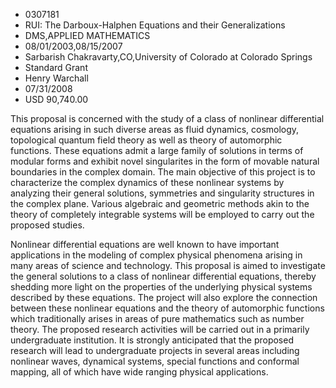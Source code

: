 
* 0307181
* RUI: The Darboux-Halphen Equations and their Generalizations
* DMS,APPLIED MATHEMATICS
* 08/01/2003,08/15/2007
* Sarbarish Chakravarty,CO,University of Colorado at Colorado Springs
* Standard Grant
* Henry Warchall
* 07/31/2008
* USD 90,740.00

This proposal is concerned with the study of a class of nonlinear differential
equations arising in such diverse areas as fluid dynamics, cosmology,
topological quantum field theory as well as theory of automorphic functions.
These equations admit a large family of solutions in terms of modular forms and
exhibit novel singularites in the form of movable natural boundaries in the
complex domain. The main objective of this project is to characterize the
complex dynamics of these nonlinear systems by analyzing their general
solutions, symmetries and singularity structures in the complex plane. Various
algebraic and geometric methods akin to the theory of completely integrable
systems will be employed to carry out the proposed studies.

Nonlinear differential equations are well known to have important applications
in the modeling of complex physical phenomena arising in many areas of science
and technology. This proposal is aimed to investigate the general solutions to a
class of nonlinear differential equations, thereby shedding more light on the
properties of the underlying physical systems described by these equations. The
project will also explore the connection between these nonlinear equations and
the theory of automorphic functions which traditionally arises in areas of pure
mathematics such as number theory. The proposed research activities will be
carried out in a primarily undergraduate institution. It is strongly anticipated
that the proposed research will lead to undergraduate projects in several areas
including nonlinear waves, dynamical systems, special functions and conformal
mapping, all of which have wide ranging physical applications.
